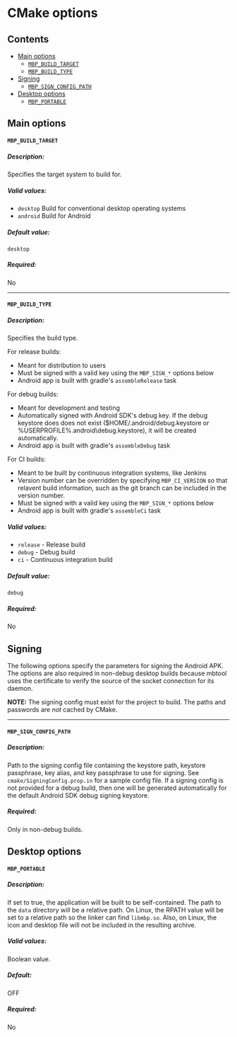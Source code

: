 CMake options
=============

Contents
--------

* [Main options](#main-options)
    * [`MBP_BUILD_TARGET`](#mbp_build_target)
    * [`MBP_BUILD_TYPE`](#mbp_build_type)
* [Signing](#signing)
    * [`MBP_SIGN_CONFIG_PATH`](#mbp_sign_config_path)
* [Desktop options](#desktop-options)
    * [`MBP_PORTABLE`](#mbp_portable)


Main options
------------

#### `MBP_BUILD_TARGET`

##### Description:

Specifies the target system to build for.

##### Valid values:

- `desktop` Build for conventional desktop operating systems
- `android` Build for Android

##### Default value:

`desktop`

##### Required:

No

---

#### `MBP_BUILD_TYPE`

##### Description:

Specifies the build type.

For release builds:
- Meant for distribution to users
- Must be signed with a valid key using the `MBP_SIGN_*` options below
- Android app is built with gradle's `assembleRelease` task

For debug builds:
- Meant for development and testing
- Automatically signed with Android SDK's debug key. If the debug keystore does does not exist ($HOME/.android/debug.keystore or %USERPROFILE%\.android\debug.keystore), it will be created automatically.
- Android app is built with gradle's `assembleDebug` task

For CI builds:
- Meant to be built by continuous integration systems, like Jenkins
- Version number can be overridden by specifying `MBP_CI_VERSION` so that relavent build information, such as the git branch can be included in the version number.
- Must be signed with a valid key using the `MBP_SIGN_*` options below
- Android app is built with gradle's `assembleCi` task

##### Valid values:

- `release` - Release build
- `debug` - Debug build
- `ci` - Continuous integration build

##### Default value:

`debug`

##### Required:

No


Signing
-------

The following options specify the parameters for signing the Android APK. The options are also required in non-debug desktop builds because mbtool uses the certificate to verify the source of the socket connection for its daemon.

**NOTE:** The signing config must exist for the project to build. The paths and passwords are *not* cached by CMake.

---

#### `MBP_SIGN_CONFIG_PATH`

##### Description:

Path to the signing config file containing the keystore path, keystore passphrase, key alias, and key passphrase to use for signing. See `cmake/SigningConfig.prop.in` for a sample config file. If a signing config is not provided for a debug build, then one will be generated automatically for the default Android SDK debug signing keystore.

##### Required:

Only in non-debug builds.


Desktop options
---------------

#### `MBP_PORTABLE`

##### Description:

If set to true, the application will be built to be self-contained. The path to the `data` directory will be a relative path. On Linux, the RPATH value will be set to a relative path so the linker can find `libmbp.so`. Also, on Linux, the icon and desktop file will not be included in the resulting archive.

##### Valid values:

Boolean value.

##### Default:

OFF

##### Required:

No
